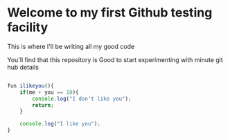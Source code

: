 # Welcome to my first Github testing facility
This is where I'll be writing all my good code

You'll find that this repository is Good to start experimenting with minute git hub details

```javascript

fun ilikeyou(){
    if(me + you == 10){
        console.log("I don't like you");
        return;
    }

    console.log("I like you");
}

```

